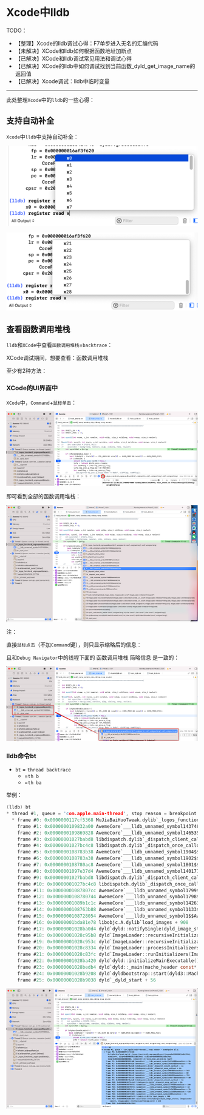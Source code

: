 # Xcode中lldb

TODO：

* 【整理】Xcode的lldb调试心得：F7单步进入无名的汇编代码
* 【未解决】XCode和lldb如何根据函数地址加断点
* 【已解决】XCode和lldb调试常见用法和调试心得
* 【已解决】XCode的lldb中如何调试找到当前函数_dyld_get_image_name的返回值
* 【已解决】Xcode调试：lldb中临时变量

---

此处整理`Xcode`中的`lldb`的一些心得：

## 支持自动补全

`Xcode`中`lldb`中支持自动补全：

![lldb_autocomplete_reg_1](../assets/img/lldb_autocomplete_reg_1.png)

![lldb_autocomplete_reg_2](../assets/img/lldb_autocomplete_reg_2.png)

## 查看函数调用堆栈

`lldb`和`XCode`中查看`函数调用堆栈`=`backtrace`：

XCode调试期间，想要查看：函数调用堆栈

至少有2种方法：

### XCode的UI界面中

`XCode`中，`Command`+`鼠标单击`：

![xcode_command_click_icon](../assets/img/xcode_command_click_icon.png)

即可看到全部的函数调用堆栈：

![xcode_see_all_func_call](../assets/img/xcode_see_all_func_call.png)

注：

直接`鼠标点击`（不加`Command`键），则只显示缩略后的信息：

且和`Debug Navigator`中的线程下面的 函数调用堆栈 简略信息 是一致的：

![xcode_only_click_abbr_info](../assets/img/xcode_only_click_abbr_info.png)

### lldb命令bt

* `bt` = `thread backtrace`
  * =`th b`
  * =`th ba`

举例：

```c
(lldb) bt
* thread #1, queue = 'com.apple.main-thread', stop reason = breakpoint 17.1
  * frame #0: 0x0000000117cf5368 MuJiaBaiHuoTweak.dylib`_logos_function$_ungrouped$sysctl(name=0x000000016d8e39b0, namelen=4, oldp=0x000000016d8e39c0, oldlenp=0x000000016d8e39a8, newp=0x0000000000000000, newlen=0) at hook_misc.xm:148:21 [opt]
    frame #1: 0x0000000109832a00 AwemeCore`___lldb_unnamed_symbol143748$$AwemeCore + 96
    frame #2: 0x0000000109869828 AwemeCore`___lldb_unnamed_symbol146535$$AwemeCore + 44
    frame #3: 0x00000001027babd8 libdispatch.dylib`_dispatch_client_callout + 16
    frame #4: 0x00000001027bc4c8 libdispatch.dylib`_dispatch_once_callout + 84
    frame #5: 0x0000000108783b38 AwemeCore`___lldb_unnamed_symbol1904$$AwemeCore + 152
    frame #6: 0x0000000108783a38 AwemeCore`___lldb_unnamed_symbol1902$$AwemeCore + 80
    frame #7: 0x0000000108780ac8 AwemeCore`___lldb_unnamed_symbol1801$$AwemeCore + 752
    frame #8: 0x00000001097e37d4 AwemeCore`___lldb_unnamed_symbol140177$$AwemeCore + 80
    frame #9: 0x00000001027babd8 libdispatch.dylib`_dispatch_client_callout + 16
    frame #10: 0x00000001027bc4c8 libdispatch.dylib`_dispatch_once_callout + 84
    frame #11: 0x00000001087807cc AwemeCore`___lldb_unnamed_symbol1799$$AwemeCore + 100
    frame #12: 0x0000000108780744 AwemeCore`___lldb_unnamed_symbol1798$$AwemeCore + 48
    frame #13: 0x00000001089b1c1c AwemeCore`___lldb_unnamed_symbol14263$$AwemeCore + 76
    frame #14: 0x0000000108763b88 AwemeCore`___lldb_unnamed_symbol1133$$AwemeCore + 428
    frame #15: 0x0000000108728054 AwemeCore`___lldb_unnamed_symbol1$$AwemeCore + 84
    frame #16: 0x00000001bda81e78 libobjc.A.dylib`load_images + 908
    frame #17: 0x00000001028ba0d4 dyld`dyld::notifySingle(dyld_image_states, ImageLoader const*, ImageLoader::InitializerTimingList*) + 448
    frame #18: 0x00000001028c95b8 dyld`ImageLoader::recursiveInitialization(ImageLoader::LinkContext const&, unsigned int, char const*, ImageLoader::InitializerTimingList&, ImageLoader::UninitedUpwards&) + 524
    frame #19: 0x00000001028c953c dyld`ImageLoader::recursiveInitialization(ImageLoader::LinkContext const&, unsigned int, char const*, ImageLoader::InitializerTimingList&, ImageLoader::UninitedUpwards&) + 400
    frame #20: 0x00000001028c8334 dyld`ImageLoader::processInitializers(ImageLoader::LinkContext const&, unsigned int, ImageLoader::InitializerTimingList&, ImageLoader::UninitedUpwards&) + 184
    frame #21: 0x00000001028c83fc dyld`ImageLoader::runInitializers(ImageLoader::LinkContext const&, ImageLoader::InitializerTimingList&) + 92
    frame #22: 0x00000001028ba420 dyld`dyld::initializeMainExecutable() + 216
    frame #23: 0x00000001028bedb4 dyld`dyld::_main(macho_header const*, unsigned long, int, char const**, char const**, char const**, unsigned long*) + 4616
    frame #24: 0x00000001028b9208 dyld`dyldbootstrap::start(dyld3::MachOLoaded const*, int, char const**, dyld3::MachOLoaded const*, unsigned long*) + 396
    frame #25: 0x00000001028b9038 dyld`_dyld_start + 56
```

![lldb_bt_show_call](../assets/img/lldb_bt_show_call.png)

